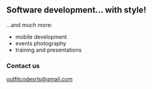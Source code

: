 ## Software development... with style!

...and much more:

- mobile development
- events photography
- training and presentations

### Contact us
<A HREF="mailto:&#111;&#117;&#116;&#102;&#105;&#116;&#099;&#111;&#100;&#101;&#115;&#114;&#108;&#115;&#064;&#103;&#109;&#097;&#105;&#108;&#046;&#099;&#111;&#109;">&#111;&#117;&#116;&#102;&#105;&#116;&#099;&#111;&#100;&#101;&#115;&#114;&#108;&#115;&#064;&#103;&#109;&#097;&#105;&#108;&#046;&#099;&#111;&#109;</A>
